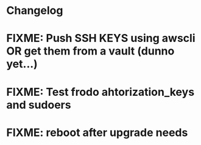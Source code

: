 Changelog
=========

# FIXME: Push SSH KEYS using awscli OR get them from a vault (dunno yet...)
# FIXME: Test frodo ahtorization_keys and sudoers
# FIXME: reboot after upgrade needs